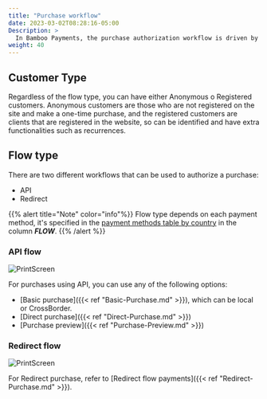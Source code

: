 ```yaml
---
title: "Purchase workflow"
date: 2023-03-02T08:28:16-05:00
Description: >
  In Bamboo Payments, the purchase authorization workflow is driven by two factors. _Customer Type_ and _Flow Type_.
weight: 40
---
```


## Customer Type
Regardless of the flow type, you can have either Anonymous o Registered customers. Anonymous customers are those who are not registered on the site and make a one-time purchase, and the registered customers are clients that are registered in the website, so can be identified and have extra functionalities such as recurrences.

## Flow type
There are two different workflows that can be used to authorize a purchase:

* API
* Redirect

{{% alert title="Note" color="info"%}}
Flow type depends on each payment method, it's specified in the [payment methods table by country](/docs/getting-started/payment-methods.html) in the column _**FLOW**_.
{{% /alert %}}

### API flow
![PrintScreen](/assets/APIFlow_en.png)

For purchases using API, you can use any of the following options:

* [Basic purchase]({{< ref "Basic-Purchase.md" >}}), which can be local or CrossBorder.
* [Direct purchase]({{< ref "Direct-Purchase.md" >}})
* [Purchase preview]({{< ref "Purchase-Preview.md" >}})

### Redirect flow
![PrintScreen](/assets/RedirectionFlow_en.png)

For Redirect purchase, refer to [Redirect flow payments]({{< ref "Redirect-Purchase.md" >}}).
